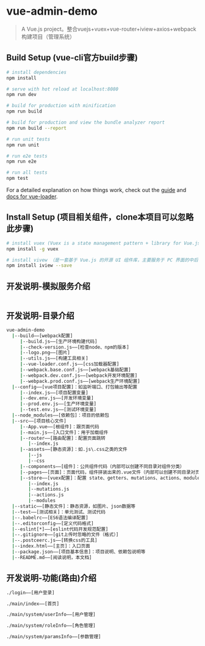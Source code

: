 # vue-admin-demo

> A Vue.js project。整合vuejs+vuex+vue-router+iview+axios+webpack构建项目（管理系统）

## Build Setup (vue-cli官方build步骤)

``` bash
# install dependencies
npm install

# serve with hot reload at localhost:8080
npm run dev

# build for production with minification
npm run build

# build for production and view the bundle analyzer report
npm run build --report

# run unit tests
npm run unit

# run e2e tests
npm run e2e

# run all tests
npm test
```

For a detailed explanation on how things work, check out the [guide](http://vuejs-templates.github.io/webpack/) and [docs for vue-loader](http://vuejs.github.io/vue-loader).

## Install Setup (项目相关组件，clone本项目可以忽略此步骤)

``` bash
# install vuex (Vuex is a state management pattern + library for Vue.js applications)
npm install -g vuex

# install vivew （是一套基于 Vue.js 的开源 UI 组件库，主要服务于 PC 界面的中后台产品）
npm install iview --save 

```

## 开发说明-模拟服务介绍
``` bash

```

## 开发说明-目录介绍
``` bash
vue-admin-demo
  |--build——[webpack配置]
     |--build.js——[生产环境构建代码]
     |--check-version.js——[检查node、npm的版本]
     |--logo.png——[图片]
     |--utils.js——[构建工具相关]
     |--vue-loader.conf.js——[css加载器配置]
     |--webpack.base.conf.js——[webpack基础配置]  
     |--webpack.dev.conf.js——[webpack开发环境配置]
     |--webpack.prod.conf.js——[webpack生产环境配置]
  |--config——[vue项目配置]：如监听端口、打包输出等配置
     |--index.js——[项目配置变量]
     |--dev.env.js——[开发环境变量]
     |--prod.env.js——[生产环境变量]
     |--test.env.js——[测试环境变量]
  |--node_modules——[依赖包]：项目的依赖包
  |--src——[项目核心文件]
     |--App.vue——[根组件]：跟页面代码
     |--main.js——[入口文件]：用于加载组件
     |--router——[路由配置]：配置页面跳转
        |--index.js
     |--assets——[静态资源]：如.js\.css之类的文件
        |--js
        |--css
     |--components——[组件]：公共组件代码（内部可以创建不同目录对组件分类）
     |--pages——[页面]：页面代码，组件拼装出来的.vue文件（内部可以创建不同目录对页面分类）
     |--store——[vuex配置]：配置 state、getters、mutations、actions、modules等
        |--index.js
        |--mutations.js
        |--actions.js
        |--modules
  |--static——[静态文件]：静态资源，如图片、json数据等
  |--test——[测试相关]：单元测试、测试代码
  |--.babelrc——[ES6语法编译配置]
  |--.editorconfig——[定义代码格式]
  |--eslint[*]——[eslint代码开发规范配置]
  |--.gitignore——[git上传时忽略的文件（格式）]
  |--.postceerc.js——[转换css的工具]
  |--index.html——[主页]：入口页面
  |--package.json——[项目基本信息]：项目说明、依赖包说明等
  |--README.md——[阅读说明，本文档]
```

  ## 开发说明-功能(路由)介绍
``` bash
./login——[用户登录]

./main/index——[首页]

./main/system/userInfo——[用户管理]

./main/system/roleInfo——[角色管理]

./main/system/paramsInfo——[参数管理]

```
